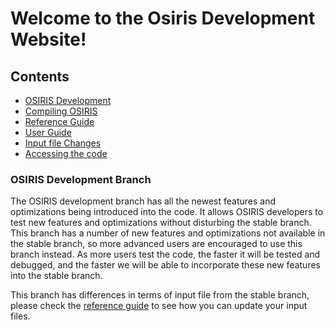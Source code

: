 # Welcome to the Osiris Development Website!

## Contents

* [OSIRIS Development](#osiris-development-branch)
* [Compiling OSIRIS](Compiling_OSIRIS)
* [Reference Guide](reference/index.md)
* [User Guide](User_Guide)
* [Input file Changes](Input_File_Changes)
* [Accessing the code](Accessing_the_code)

### OSIRIS Development Branch

The OSIRIS development branch has all the newest features and
optimizations being introduced into the code. It allows OSIRIS
developers to test new features and optimizations without disturbing the
stable branch. This branch has a number of new features and
optimizations not available in the stable branch, so more advanced users
are encouraged to use this branch instead. As more users test the code,
the faster it will be tested and debugged, and the faster we will be
able to incorporate these new features into the stable branch.

This branch has differences in terms of input file from the stable
branch, please check the [reference guide](Reference_Guide)
to see how you can update your input files.
